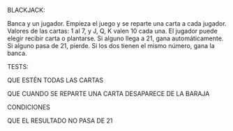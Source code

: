  BLACKJACK:
 
 Banca y un jugador. Empieza el juego y se reparte una carta a cada jugador.
 Valores de las cartas: 1 al 7, y J, Q, K valen 10 cada una.
 El jugador puede elegir recibir carta o plantarse.
 Si alguno llega a 21, gana automáticamente.
 Si alguno pasa de 21, pierde.
 Si los dos tienen el mismo número, gana la banca.


TESTS:

 QUE ESTÉN TODAS LAS CARTAS

 QUE CUANDO SE REPARTE UNA CARTA DESAPARECE DE LA BARAJA

 CONDICIONES

 QUE EL RESULTADO NO PASA DE 21

